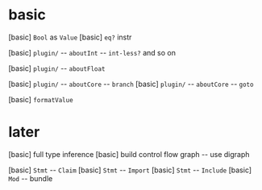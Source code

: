 # basic

[basic] `Bool` as `Value`
[basic] `eq?` instr

[basic] `plugin/` -- `aboutInt` -- `int-less?` and so on

[basic] `plugin/` -- `aboutFloat`

[basic] `plugin/` -- `aboutCore` -- `branch`
[basic] `plugin/` -- `aboutCore` -- `goto`

[basic] `formatValue`

# later

[basic] full type inference
[basic] build control flow graph -- use digraph

[basic] `Stmt` -- `Claim`
[basic] `Stmt` -- `Import`
[basic] `Stmt` -- `Include`
[basic] `Mod` -- bundle
